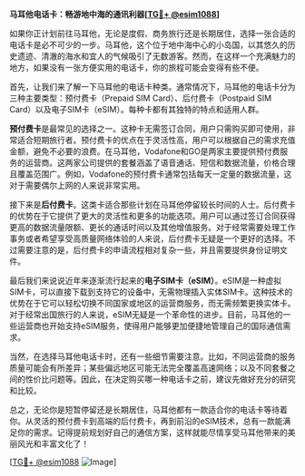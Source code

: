**马耳他电话卡：畅游地中海的通讯利器[[TG💪+ @esim1088](https://t.me/s/esim1088)]**

如果你正计划前往马耳他，无论是度假、商务旅行还是长期居住，选择一张合适的电话卡是必不可少的一步。马耳他，这个位于地中海中心的小岛国，以其悠久的历史遗迹、清澈的海水和宜人的气候吸引了无数游客。然而，在这样一个充满魅力的地方，如果没有一张方便实用的电话卡，你的旅程可能会变得有些不便。

首先，让我们来了解一下马耳他的电话卡种类。通常情况下，马耳他的电话卡分为三种主要类型：预付费卡（Prepaid SIM Card）、后付费卡（Postpaid SIM Card）以及电子SIM卡（eSIM）。每种卡都有其独特的特点和适用人群。

**预付费卡**是最常见的选择之一。这种卡无需签订合同，用户只需购买即可使用，非常适合短期旅行者。预付费卡的优点在于灵活性高，用户可以根据自己的需求充值金额，避免不必要的浪费。在马耳他，Vodafone和GO是两家主要提供预付费服务的运营商。这两家公司提供的套餐涵盖了语音通话、短信和数据流量，价格合理且覆盖范围广。例如，Vodafone的预付费卡通常包括每天一定量的数据流量，这对于需要偶尔上网的人来说非常实用。

接下来是**后付费卡**。这类卡适合那些计划在马耳他停留较长时间的人士。后付费卡的优势在于它提供了更大的灵活性和更多的功能选项。用户可以通过签订合同获得更高的数据流量限额、更长的通话时间以及其他增值服务。对于经常需要处理工作事务或者希望享受高质量网络体验的人来说，后付费卡无疑是一个更好的选择。不过需要注意的是，后付费卡的申请流程相对复杂一些，并且需要提供身份证明文件。

最后我们来说说近年来逐渐流行起来的**电子SIM卡（eSIM）**。eSIM是一种虚拟SIM卡，可以直接下载到支持它的设备中，无需物理插入实体SIM卡。这种技术的优势在于它可以轻松切换不同国家或地区的运营商服务，而无需频繁更换实体卡。对于经常出国旅行的人来说，eSIM无疑是一个革命性的进步。目前，马耳他的一些运营商也开始支持eSIM服务，使得用户能够更加便捷地管理自己的国际通信需求。

当然，在选择马耳他电话卡时，还有一些细节需要注意。比如，不同运营商的服务质量可能会有所差异；某些偏远地区可能无法完全覆盖高速网络；以及不同套餐之间的性价比问题等。因此，在决定购买哪一种电话卡之前，建议先做好充分的研究和比较。

总之，无论你是短暂停留还是长期居住，马耳他都有一款适合你的电话卡等待着你。从灵活的预付费卡到高端的后付费卡，再到前沿的eSIM技术，总有一款能满足你的需求。记得提前规划好自己的通信方案，这样就能尽情享受马耳他带来的美丽风光和丰富文化了！

[[TG💪+ @esim1088](https://t.me/s/esim1088) ![Image](https://i.postimg.cc/4NQfJmqS/Snipaste-2025-05-13-00-14-12.png)]